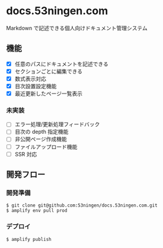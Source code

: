 # docs.53ningen.com

Markdown で記述できる個人向けドキュメント管理システム

## 機能

- [x] 任意のパスにドキュメントを記述できる
- [x] セクションごとに編集できる
- [x] 数式表示対応
- [x] 目次設置設定機能
- [x] 最近更新したページ一覧表示

### 未実装

- [ ] エラー処理/更新処理フィードバック
- [ ] 目次の depth 指定機能
- [ ] 非公開ページ作成機能
- [ ] ファイルアップロード機能
- [ ] SSR 対応

## 開発フロー

### 開発準備

```
$ git clone git@github.com:53ningen/docs.53ningen.com.git
$ amplify env pull prod
```

### デプロイ

```
$ amplify publish
```
